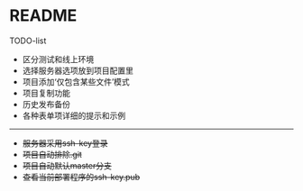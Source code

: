 # README

TODO-list  
- 区分测试和线上环境
- 选择服务器选项放到项目配置里
- 项目添加‘仅包含某些文件’模式
- 项目复制功能
- 历史发布备份
- 各种表单项详细的提示和示例
---
- ~~服务器采用ssh-key登录~~
- ~~项目自动排除.git~~
- ~~项目自动默认master分支~~
- ~~查看当前部署程序的ssh-key.pub~~